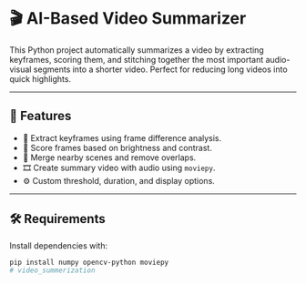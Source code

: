 # 🎬 AI-Based Video Summarizer

This Python project automatically summarizes a video by extracting keyframes, scoring them, and stitching together the most important audio-visual segments into a shorter video. Perfect for reducing long videos into quick highlights.

---

## 📌 Features

- 🎥 Extract keyframes using frame difference analysis.
- 🧠 Score frames based on brightness and contrast.
- 🧩 Merge nearby scenes and remove overlaps.
- 🎞 Create summary video with audio using `moviepy`.
- ⚙️ Custom threshold, duration, and display options.

---

## 🛠️ Requirements

Install dependencies with:

```bash
pip install numpy opencv-python moviepy
# video_summerization
